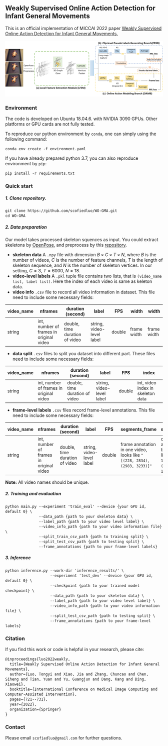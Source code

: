 ## Weakly Supervised Online Action Detection for Infant General Movements

This is an official implementation of MICCAI 2022 paper [Weakly Supervised Online Action Detection for Infant General Movements.](https://arxiv.org/pdf/2208.03648.pdf)

![](images/framework.jpg)

### Environment
The code is developed on Ubuntu 18.04.6. with NVIDIA 3090 GPUs. Other platforms or GPU cards are not fully tested.

To reproduce our python environment by `conda`, one can simply using the following command: 
```
conda env create -f environment.yaml
```

If you have already prepared python 3.7, you can also reproduce environment by `pip`:
```
pip install -r requirements.txt
```
### Quick start
##### 1. Clone repository.
```
git clone https://github.com/scofiedluo/WO-GMA.git
cd WO-GMA
```

##### 2. Data preparation
Our model takes processed skeleton squences as input. You could extract skeletons by [OpenPose](https://github.com/CMU-Perceptual-Computing-Lab/openpose), and preprocess by this [repository](https://github.com/cchamber/Infant_movement_assessment). 

* **skeleton data**
A `.npy` file with dimension $B \times C \times T \times N$, where $B$ is the number of videos, $C$ is the number of feature channels, $T$ is the length of skeleton sequence, and $N$ is the number of skeleton vertices. In our setting, $C = 3$, $T =6000$, $N = 18$.
* **video-level labels**
A `.pkl` tuple file contains two lists, that is `(video_name list, label list)`. Here the index of each video is same as keleton data.
* **video info**
`.csv` file to record all video information in dataset. This file need to include some necessary fields:

| video_name | nframes | duration (second)|label|FPS|width|width|
| ------ | ------ | ------ | ------ | ------ | ------ | ------ |
| string | int, number of frames in original video | double, time duration of video |string, video-level label|double|frame width|frame width|
* **data split**
`.csv` files to split you dataset into different part. These files need to include some necessary fields:

| video_name | nframes | duration (second)|label|FPS|index|
| ------ | ------ | ------ | ------ | ------ | ------ |
| string | int, number of frames in original video | double, time duration of video |string, video-level label|double|int, video index in skeleton data|

* **frame-level labels**
`.csv` files record frame-level annotations. This file need to include some necessary fields:

| video_name | nframes | duration (second)|label|FPS|segments_frame|segments_time|
| ------ | ------ | ------ | ------ | ------ | ------ | ------ |
| string | int, number of frames in original video | double, time duration of video |string, video-level label|double|frame annotation in one video, looks like `"[(228, 2834), (2983, 3233)]"`|convert frame annotation into time axis, looks like `"[(9.13, 113.39), (119.35, 129.33)]"`|

**Note:** All video names should be unique.
##### 2. Training and evaluation
```
python main.py --experiment 'train_eval' --device {your GPU id, default 0} \
               --data_path {path to your skeleton data} \
               --label_path {path to your video level label} \
               --video_info_path {path to your video information file} \
               --split_train_csv_path {path to training split} \
               --split_test_csv_path {path to testing split} \
               --frame_annotations {path to your frame-level labels}
```
##### 3. Inference
```
python inference.py --work-dir 'inference_results/' \
                    --experiment 'test_dev' --device {your GPU id, default 0} \
                    --checkpoint {path to your trained model checkpoint} \
                    --data_path {path to your skeleton data} \
                    --label_path {path to your video level label} \
                    --video_info_path {path to your video information file} \
                    --split_test_csv_path {path to testing split} \
                    --frame_annotations {path to your frame-level labels}
```

### Citation
If you find this work or code is helpful in your research, please cite:
```
@inproceedings{luo2022weakly,
  title={Weakly Supervised Online Action Detection for Infant General Movements},
  author={Luo, Tongyi and Xiao, Jia and Zhang, Chuncao and Chen, Siheng and Tian, Yuan and Yu, Guangjun and Dang, Kang and Ding, Xiaowei},
  booktitle={International Conference on Medical Image Computing and Computer-Assisted Intervention},
  pages={721--731},
  year={2022},
  organization={Springer}
}
```

### Contact
Please email `scofiedluo@gmail.com` for further questions.
